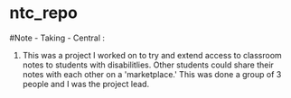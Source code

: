 # ntc_repo




#Note - Taking - Central :

1) This was a project I worked on to try and extend access to classroom notes to students with disabilitlies. Other students could share their notes with each other on a 'marketplace.' This was done a group of 3 people and I was the project lead.
